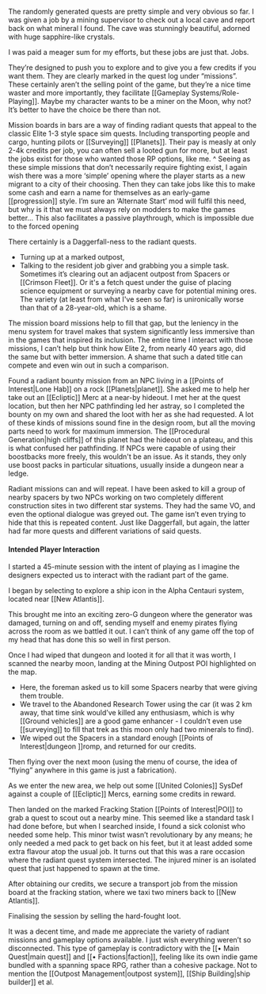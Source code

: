 The randomly generated quests are pretty simple and very obvious so far. I was given a job by a mining supervisor to check out a local cave and report back on what mineral I found. The cave was stunningly beautiful, adorned with huge sapphire-like crystals. 

I was paid a meager sum for my efforts, but these jobs are just that. Jobs. 

They’re designed to push you to explore and to give you a few credits if you want them. They are clearly marked in the quest log under “missions”. These certainly aren’t the selling point of the game, but they’re a nice time waster and more importantly, they facilitate [[Gameplay Systems/Role-Playing]]. Maybe my character wants to be a miner on the Moon, why not? It’s better to have the choice be there than not.

Mission boards in bars are a way of finding radiant quests that appeal to the classic Elite 1-3 style space sim quests. Including transporting people and cargo, hunting pilots or [[Surveying]] [[Planets]]. Their pay is measly at only 2-4k credits per job, you can often sell a looted gun for more, but at least the jobs exist for those who wanted those RP options, like me.
	^ Seeing as these simple missions that don’t necessarily require fighting exist, I again wish there was a more ‘simple’ opening where the player starts as a new migrant to a city of their choosing. Then they can take jobs like this to make some cash and earn a name for themselves as an early-game [[progression]] style. I’m sure an ‘Alternate Start’ mod will fulfil this need, but why is it that we must always rely on modders to make the games better…
		This also facilitates a passive playthrough, which is impossible due to the forced opening

There certainly is a Daggerfall-ness to the radiant quests. 
+ Turning up at a marked outpost, 
+ Talking to the resident job giver and grabbing you a simple task. 
Sometimes it’s clearing out an adjacent outpost from Spacers or [[Crimson Fleet]]. Or it's a fetch quest under the guise of placing science equipment or surveying a nearby cave for potential mining ores. The variety (at least from what I've seen so far) is unironically worse than that of a 28-year-old, which is a shame. 

The mission board missions help to fill that gap, but the leniency in the menu system for travel makes that system significantly less immersive than in the games that inspired its inclusion. The entire time I interact with those missions, I can’t help but think how Elite 2, from nearly 40 years ago, did the same but with better immersion. 
A shame that such a dated title can compete and even win out in such a comparison.

Found a radiant bounty mission from an NPC living in a [[Points of Interest|Lone Hab]] on a rock [[Planets|planet]]. She asked me to help her take out an [[Ecliptic]] Merc at a near-by hideout. I met her at the quest location, but then her NPC pathfinding led her astray, so I completed the bounty on my own and shared the loot with her as she had requested. 
	A lot of these kinds of missions sound fine in the design room, but all the moving parts need to work for maximum immersion. The [[Procedural Generation|high cliffs]] of this planet had the hideout on a plateau, and this is what confused her pathfinding. 
		If NPCs were capable of using their boostbacks more freely, this wouldn't be an issue. As it stands, they only use boost packs in particular situations, usually inside a dungeon near a ledge.

Radiant missions can and will repeat. I have been asked to kill a group of nearby spacers by two NPCs working on two completely different construction sites in two different star systems. They had the same VO, and even the optional dialogue was greyed out. The game isn’t even trying to hide that this is repeated content.
	Just like Daggerfall, but again, the latter had far more quests and different variations of said quests. 



#### Intended Player Interaction
I started a 45-minute session with the intent of playing as I imagine the designers expected us to interact with the radiant part of the game. 

I began by selecting to explore a ship icon in the Alpha Centauri system, located near [[New Atlantis]]. 

This brought me into an exciting zero-G dungeon where the generator was damaged, turning on and off, sending myself and enemy pirates flying across the room as we battled it out. I can’t think of any game off the top of my head that has done this so well in first person. 

Once I had wiped that dungeon and looted it for all that it was worth, I scanned the nearby moon, landing at the Mining Outpost POI highlighted on the map. 
+ Here, the foreman asked us to kill some Spacers nearby that were giving them trouble. 
+ We travel to the Abandoned Research Tower using the car (it was 2 km away, that time sink would’ve killed any enthusiasm, which is why [[Ground vehicles]]  are a good game enhancer - I couldn’t even use [[surveying]] to fill that trek as this moon only had two minerals to find). 
+ We wiped out the Spacers in a standard enough [[Points of Interest|dungeon ]]romp, and returned for our credits. 

Then flying over the next moon (using the menu of course, the idea of “flying” anywhere in this game is just a fabrication). 

As we enter the new area, we help out some [[United Colonies]] SysDef against a couple of [[Ecliptic]] Mercs, earning some credits in reward. 

Then landed on the marked Fracking Station [[Points of Interest|POI]] to grab a quest to scout out a nearby mine. This seemed like a standard task I had done before, but when I searched inside, I found a sick colonist who needed some help. This minor twist wasn’t revolutionary by any means; he only needed a med pack to get back on his feet, but it at least added some extra flavour atop the usual job. 
	It turns out that this was a rare occasion where the radiant quest system intersected. The injured miner is an isolated quest that just happened to spawn at the time.

After obtaining our credits, we secure a transport job from the mission board at the fracking station, where we taxi two miners back to [[New Atlantis]]. 

Finalising the session by selling the hard-fought loot.

It was a decent time, and made me appreciate the variety of radiant missions and gameplay options available. I just wish everything weren’t so disconnected. This type of gameplay is contradictory with the [[• Main Quest|main quest]] and [[• Factions|faction]], feeling like its own indie game bundled with a spanning space RPG, rather than a cohesive package. Not to mention the [[Outpost Management|outpost system]], [[Ship Building|ship builder]] et al.


